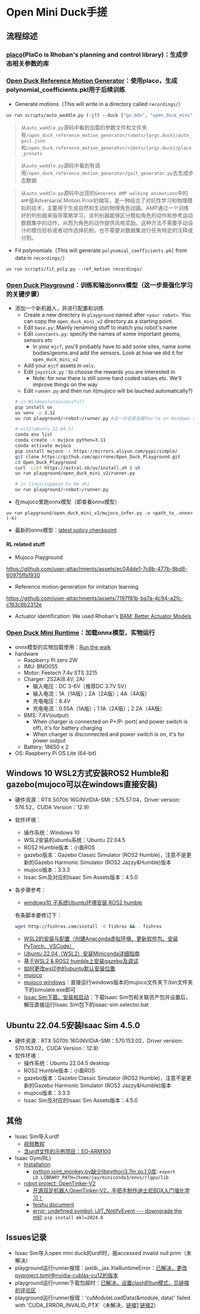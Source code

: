 # Open Mini Duck手搓

## 流程综述

### [placo](https://github.com/Rhoban/placo)(PlaCo is Rhoban's planning and control library)：生成步态相关参数的库

### [Open Duck Reference Motion Generator](https://github.com/apirrone/Open_Duck_reference_motion_generator)：使用placo，生成polynomial_coefficients.pkl用于后续训练
  - Generate motions（This will write in a directory called `recordings/`）
  ```bash
  uv run scripts/auto_waddle.py (-j?) --duck ["go_bdx", "open_duck_mini", "open_duck_mini_v2"] (--num <> / --sweep) --output_dir <>
  ```
	
  > 从`auto_waddle.py`源码中看到加载的参数文件和文件夹有`/open_duck_reference_motion_generator/robots/{args.duck}/auto_gait.json`和`/open_duck_reference_motion_generator/robots/{args.duck}/placo_presets`
  
  > 从`auto_waddle.py`源码中看到有调用`/open_duck_reference_motion_generator/gait_generator.py`去生成步态数据
  
  > 从`auto_waddle.py`源码中出现的`Generate AMP walking animations`中的`AMP`是Adversarial Motion Prior的缩写，是一种结合了对抗性学习和物理模拟的技术，主要用于生成自然和生动的物理角色动画。AMP通过一个训练好的判别器来指导策略学习，该判别器能够区分模拟角色的动作和参考运动数据集中的动作，从而为角色的动作提供风格奖励。这种方法不需要手动设计的模仿目标或者动作选择机制，也不需要对数据集进行任务特定的注释或分割‌。
  - Fit polynomials（This will generate `polynomial_coefficients.pkl` from data in `recordings/`）
  ```
  uv run scripts/fit_poly.py --ref_motion recordings/
  ```
### [Open Duck Playground](https://github.com/apirrone/Open_Duck_Playground)：训练和输出onnx模型（这一步是强化学习的关键步骤）
  - 添加一个新机器人，并进行配置和训练
	- Create a new directory in `playground` named after `<your robot>`. You can copy the `open_duck_mini_v2` directory as a starting point.
	- Edit `base.py`: Mainly renaming stuff to match you robot's name
	- Edit `constants.py`: specify the names of some important geoms, sensors etc
		- In your `mjcf`, you'll probably have to add some sites, name some bodies/geoms and add the sensors. Look at how we did it for `open_duck_mini_v2`
	- Add your `mjcf` assets in `xmls`. 
	- Edit `joystick.py` : to choose the rewards you are interested in
		- Note: for now there is still some hard coded values etc. We'll improve things on the way
	- Edit `runner.py` and then run it(mujoco will be lauched automatically?)
	```bash
	# in Windows(unsuccessful)
	pip install uv
	uv venv -p 3.12
	uv run playground/<robot>/runner.py #这一步还是会报You're on Windows (`win_amd64`), but `jax-cuda12-plugin` (v0.6.1) only has wheels for the following platforms: `manylinux2014_aarch64`, `manylinux2014_x86_64`; consider adding your platform to `tool.uv.required-environments` to ensure uv resolves to a version with compatible wheels
	
	# wsl2(ubuntu 22.04.5)
	conda env list
	conda create -n mujoco python=3.11
	conda activate mujoco
	pip install mujoco -i https://mirrors.aliyun.com/pypi/simple/
	git clone https://github.com/apirrone/Open_Duck_Playground.git
	cd Open_Duck_Playground
	curl -LsSf https://astral.sh/uv/install.sh | sh
	uv run playground/open_duck_mini_v2/runner.py
	
	# in linux(suppose to be ok)
	uv run playground/<robot>/runner.py 
	```
  - 在mujoco里跑onnx模型（即查看onnx模型）
  ```
  uv run playground/open_duck_mini_v2/mujoco_infer.py -o <path_to_.onnx> (-k)
  ```
  - 最新的onnx模型：[latest policy checkpoint](https://github.com/apirrone/Open_Duck_Mini/blob/v2/BEST_WALK_ONNX_2.onnx)
#### RL related stuff
  - Mujoco Playground

https://github.com/user-attachments/assets/ec04dde1-7c8b-477b-8bd8-60975ffa1930

  - Reference motion generation for imitation learning 

https://github.com/user-attachments/assets/7197f81b-ba7a-4c94-a2fc-c163c8b2312e

  - Actuator identification: We used Rhoban's [BAM: Better Actuator Models](https://github.com/Rhoban/bam)
### [Open Duck Mini Runtime](https://github.com/apirrone/Open_Duck_Mini_Runtime)：加载onnx模型，实物运行
  - onnx模型的实物加载使用：[Run the walk](https://github.com/apirrone/Open_Duck_Mini_Runtime?tab=readme-ov-file#run-the-walk-)
  - hardware
	- Raspberry Pi zero 2W
	- IMU: BNO055
	- Motor: Feetech 7.4v STS 3215
	- Charger: 2S2A(8.4V, 2A)
	  - 输入电压：DC 3-6V（推荐DC 3.7V 5V）
	  - 输入电流：1A（1A版）；2A（2A版）；4A（4A版）
	  - 充电电压：8.4V
	  - 充电电流：0.55A（1A版）；1.1A（2A版）；2.2A（4A版）
	- BMS: 7.4V(output)
	  - When charger is connected on P+/P- port( and power switch is off), it's for battery charging
	  - When charger is disconnected and power switch is on, it's for power output
	- Battery: 18650 x 2
  - OS: Raspberry Pi OS Lite (64-bit)

## Windows 10 WSL2方式安装ROS2 Humble和gazebo(mujoco可以在windows直接安装)
  - 硬件资源：RTX 5070ti 16G(NVIDIA-SMI：575.57.04，Driver version: 576.52，CUDA Version：12.9)
  - 软件环境：
    - 操作系统：Windows 10
	- WSL2安装的ubuntu系统：Ubuntu 22.04.5
	- ROS2 Humble版本：小鱼ROS
	- gazebo版本：Gazebo Classic Simulator (ROS2 Humble)，注意不是更新的Gazebo Harmonic Simulator (ROS2 Jazzy&Humble)版本
	- mujoco版本：3.3.3
	- Issac Sim及对应的Isaac Sim Assets版本：4.5.0
  - 各步骤参考：
    - [windows10 子系统Ubuntu环境安装 ROS2 humble](https://zhuanlan.zhihu.com/p/1897947859778769074)
	
	有条脚本要修订下：
	```bash
	wget http://fishros.com/install -O fishros && . fishros
	```
	- [WSL2的安装与配置（创建Anaconda虚拟环境、更新软件包、安装PyTorch、VSCode）](https://blog.csdn.net/weixin_44878336/article/details/133967607)
	- [Ubuntu 22.04（WSL2）安装Miniconda详细指南](https://juejin.cn/post/7503461855890931722)
	- [基于WSL2 & ROS2 humble上安装gazebo及调试](http://lvkedu.com.cn/detail/89)
	- [如何更改wsl2中的ubuntu默认安装位置](https://blog.csdn.net/luohaitao/article/details/147117915?fromshare=blogdetail&sharetype=blogdetail&sharerId=147117915&sharerefer=PC&sharesource=&sharefrom=from_link)
	- [mujoco](https://github.com/google-deepmind/mujoco)
	- [mujoco windows](https://mujoco.readthedocs.io/en/latest/programming/#getting-started)：直接运行windows版本的mujoco文件夹下/bin文件夹下的simulate.exe即可
	- [Issac Sim下载、安装和启动](https://docs.isaacsim.omniverse.nvidia.com/4.5.0/installation/download.html)：下载Isaac Sim包和关联资产包并设置后，解压直接运行Isaac Sim包下的isaac-sim.selector.bat

## Ubuntu 22.04.5安装Isaac Sim 4.5.0
  - 硬件资源：RTX 5070ti 16G(NVIDIA-SMI：570.153.02，Driver version: 570.153.02，CUDA Version：12.8)
  - 软件环境：
    - 操作系统：Ubuntu 22.04.5 desktop
	- ROS2 Humble版本：小鱼ROS
	- gazebo版本：Gazebo Classic Simulator (ROS2 Humble)，注意不是更新的Gazebo Harmonic Simulator (ROS2 Jazzy&Humble)版本
	- mujoco版本：3.3.3
	- Issac Sim及对应的Isaac Sim Assets版本：4.5.0
 
## 其他
  - Issac Sim导入urdf
    - [视频教程](https://www.youtube.com/watch?v=AMfEtZ4hyLY)
	- [含urdf文件的示例项目：SO-ARM100](https://github.com/TheRobotStudio/SO-ARM100)
  - Isaac Gym(RL)
    - [Installation](file:///home/jay/workspace/IsaacGym_Preview_4_Package/isaacgym/docs/install.html)
      - [python joint_monkey.py缺少libpython3.7m.so.1.0库](https://blog.csdn.net/weixin_45392674/article/details/126300556): `export LD_LIBRARY_PATH=/home/jay/miniconda3/envs/rlgpu/lib`
    - [robot project: OpenTinker-V2](https://github.com/golaced/OmniBotSeries-Tinker)
      - [开源双足机器人OpenTinker-V2，手把手制作迪士尼BDX入门强化学习！](https://www.bilibili.com/video/BV1FRZoY1ExW/?spm_id_from=333.1387.homepage.video_card.click)
      - [feishu document](https://hcn64ij2s2xr.feishu.cn/wiki/AZJxwlvEpiWnRrkeBbGc21U9n7f)
      - [error: undefined symbol: iJIT_NotifyEvent --- downgrade the mkl](https://blog.csdn.net/mr_hore/article/details/138961434): `pip install mkl=2024.0`

## Issues记录
  - Issac Sim导入open mini duck的urdf时，报accessed invalid null prim（未解决）
  - playground运行runner报错：jaxlib._jax.XlaRuntimeError：[已解决，更改pyproject.toml中nvidia-cublas-cu12的版本](https://github.com/apirrone/Open_Duck_Playground/issues/15#issuecomment-2945798975)
  - playground运行runner下载包超时：[已解决，设置clash的tun模式，见链接的评论区](https://zhuanlan.zhihu.com/p/153124468)
  - playground运行runner报错：'cuModuleLoadData(&module, data)' failed with 'CUDA_ERROR_INVALID_PTX'（未解决，[链接1](https://github.com/tensorflow/tensorflow/issues/90291) [链接2](https://github.com/tensorflow/tensorflow/issues/89272)）
